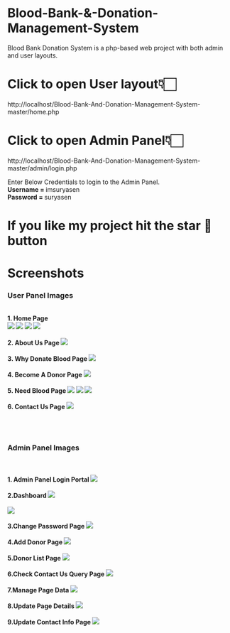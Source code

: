 # Blood-Bank-&-Donation-Management-System

Blood Bank Donation System is a php-based web project with both admin and user layouts.

# Click to open User layout👇🏻
http://localhost/Blood-Bank-And-Donation-Management-System-master/home.php
     
# Click to open Admin Panel👇🏻
http://localhost/Blood-Bank-And-Donation-Management-System-master/admin/login.php
   
   Enter Below Credentials to login to the Admin Panel.<br>
   <b> Username = </b> imsuryasen<br>
   <b>Password = </b> suryasen
   
# If you like my project hit the star 🌟 button

# Screenshots

<h3> User Panel Images </h3>
<br><b>1. Home Page 
   <br>
   <img src="https://user-images.githubusercontent.com/54537819/96302170-efe43480-1015-11eb-85f0-f419cf18e34b.png">
   <img src="https://user-images.githubusercontent.com/54537819/96302619-be1f9d80-1016-11eb-853e-fc463fa09ffd.png">
   <img src="https://user-images.githubusercontent.com/54537819/96302799-0048df00-1017-11eb-833a-5956683f1d07.png">
   <img src="https://user-images.githubusercontent.com/54537819/96302421-6e40d680-1016-11eb-8939-b7b09ed1e997.png">
   <br>
   <br>
   2. About Us Page
   <img src="https://user-images.githubusercontent.com/54537819/96301335-ac3cfb00-1014-11eb-84c1-092ddb1480e6.png">
   <br>
   <br>
   3. Why Donate Blood Page
   <img src="https://user-images.githubusercontent.com/54537819/96301343-af37eb80-1014-11eb-8aa8-35ad178ba3e7.png">
   <br>
   <br>
   4. Become A Donor Page
   <img src="https://user-images.githubusercontent.com/54537819/96301357-b3640900-1014-11eb-9956-c630873a396b.png">
   <br>
   <br>
   5. Need Blood Page
   <img src="https://user-images.githubusercontent.com/54537819/96301362-b6f79000-1014-11eb-9839-79178b5b248e.png">
   <img src="https://user-images.githubusercontent.com/54537819/96303874-ca0c5f00-1018-11eb-9fa0-aa773af1bb27.png">
   <img src="https://user-images.githubusercontent.com/54537819/96303701-769a1100-1018-11eb-98a3-b40c9068840a.png">
   <br>
   <br>
   6. Contact Us Page
   <img src="https://user-images.githubusercontent.com/54537819/96303477-10ad8980-1018-11eb-9b9b-8629ad48fa2b.png">
   
   <br>
   <br><br>
   <br>
   <h3> Admin Panel Images </h3>
   <br>
   <br>1. Admin Panel Login Portal
   <img src="https://user-images.githubusercontent.com/54537819/96365985-43fc2f80-1162-11eb-801c-056f973e61b4.png">
   <br>
   <br>
   2.Dashboard 
   <img src="https://user-images.githubusercontent.com/54537819/96366040-ace3a780-1162-11eb-86d9-9270b8931b70.png"><br><br>
   <img src="https://user-images.githubusercontent.com/54537819/96366049-ba992d00-1162-11eb-84e8-b90fb507f20d.png">
   <br><br>
   3.Change Password Page
   <img src="https://user-images.githubusercontent.com/54537819/96366158-75c1c600-1163-11eb-909b-2021d5cd2b06.png">
   <br><br>
   4.Add Donor Page
   <img src="https://user-images.githubusercontent.com/54537819/96366077-e3212700-1162-11eb-9f81-7d0dca60e913.png">
   <br>
   <br>
   5.Donor List Page
   <img src="https://user-images.githubusercontent.com/54537819/96366097-fdf39b80-1162-11eb-99cc-8506d03c900d.png">
   <br><br>
   6.Check Contact Us Query Page
   <img src="https://user-images.githubusercontent.com/54537819/96366120-1c599700-1163-11eb-9fa4-55355192d1b8.png">
   <br><br>
   7.Manage Page Data
   <img src="https://user-images.githubusercontent.com/54537819/96366140-4f9c2600-1163-11eb-86fc-65d9094f0807.png">
   <br>
   <br>
   8.Update Page Details
   <img src="https://user-images.githubusercontent.com/54537819/96366183-938f2b00-1163-11eb-8f3a-4cb90e877c11.png">
   <br>
   <br>
   9.Update Contact Info Page
   <img src="https://user-images.githubusercontent.com/54537819/96366208-b15c9000-1163-11eb-8163-e2d9f9bc4af5.png">
   
   
